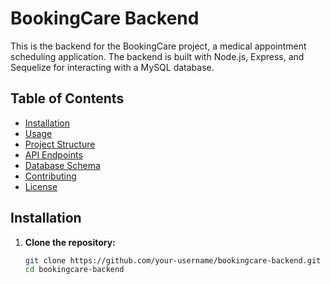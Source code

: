 # BookingCare Backend

This is the backend for the BookingCare project, a medical appointment scheduling application. The backend is built with Node.js, Express, and Sequelize for interacting with a MySQL database.

## Table of Contents

- [Installation](#installation)
- [Usage](#usage)
- [Project Structure](#project-structure)
- [API Endpoints](#api-endpoints)
- [Database Schema](#database-schema)
- [Contributing](#contributing)
- [License](#license)

## Installation

1. **Clone the repository:**

   ```bash
   git clone https://github.com/your-username/bookingcare-backend.git
   cd bookingcare-backend
